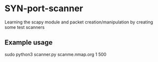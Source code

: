 # SYN-port-scanner
Learning the scapy module and packet creation/manipulation by creating some test scanners

## Example usage 
sudo python3 scanner.py scanme.nmap.org 1 500

